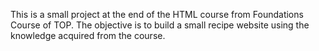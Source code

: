 This is a small project at the end of the HTML course from Foundations Course of TOP.
The objective is to build a small recipe website using the knowledge acquired from the course.

